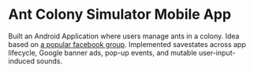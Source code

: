 # Ant Colony Simulator Mobile App

  Built an Android Application where users manage ants in a colony.
  Idea based on [a popular facebook group](https://www.facebook.com/groups/1416375691836223).
  Implemented savestates across app lifecycle, Google banner ads, pop-up events, and mutable user-input-induced sounds.
